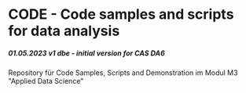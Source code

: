# CODE - Code samples and scripts for data analysis 
##### 01.05.2023 v1 dbe - initial version for CAS DA6


Repository für Code Samples, Scripts and Demonstration im Modul M3 "Applied Data Science"


